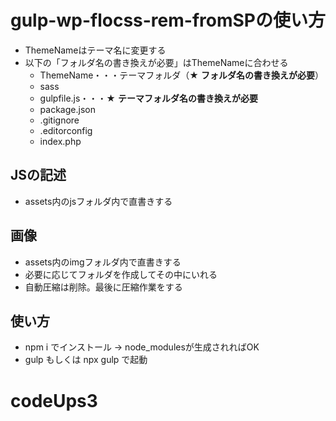 # gulp-wp-flocss-rem-fromSPの使い方


- ThemeNameはテーマ名に変更する
- 以下の「フォルダ名の書き換えが必要」はThemeNameに合わせる
	- ThemeName・・・テーマフォルダ（★ **フォルダ名の書き換えが必要**）
	- sass
	- gulpfile.js・・・★ **テーマフォルダ名の書き換えが必要**
	- package.json
	- .gitignore
	- .editorconfig
	- index.php

## JSの記述
- assets内のjsフォルダ内で直書きする


## 画像
- assets内のimgフォルダ内で直書きする
- 必要に応じてフォルダを作成してその中にいれる
- 自動圧縮は削除。最後に圧縮作業をする

## 使い方
- npm i でインストール → node_modulesが生成されればOK
- gulp もしくは npx gulp で起動


# codeUps3
